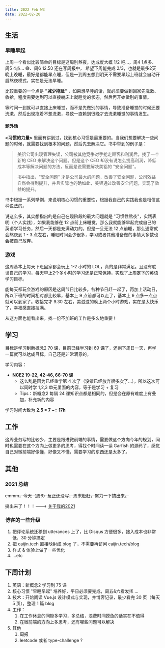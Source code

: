 ```yaml
---
title: 2022 Feb W3
date: 2022-02-20
---
```


## 生活

### 早睡早起

上周一个看似比较简单的目标是这周别熬夜，达成度大概 1/2 吧...，周4 1点多、周5 4点... 😅、周6 12.50 还在写周报中， 希望下周能完成 2/3，也就是最多2天晚上晚睡，最好是都能早点睡，但是一到周五想到明天不需要早起上班就会自动开启熬夜模式，实在是无法早睡。

比较重要的一个点是 **"减少拖延"** ，如果想早睡的话，就必须要做到回家先洗漱、收拾，程度需要达到可以直接躺床上就睡觉的状态，然后再开始做别的事情。

等时间一到就可以直接上床睡觉，而不是先做别的事情，导致准备睡觉的时候还要洗漱，然后出现拖着不想洗漱，导致一直赖到很晚才去洗漱睡觉的事情发生。

#### 题外话
**<习惯的力量>** 里面有讲到过，找到核心习惯是最重要的。当我们想要解决一些问题的时候，就需要找到根本的问题，然后先去解决它。书中举到的例子是：

> 美铝公司出现管理失误，公司被其他竞争对手抢走顾客和利润后，找了一个新的 CEO 来解决这个问题。但是这个 CEO 却没有说怎么提高利润，降低成本等解决问题的方法，反而是说需要解决美铝的 "安全问题"。 
> 
> 书中指出，"安全问题" 才是公司最大的问题，改善了安全问题，公司效益自然会得到提升，并且实际也的确如此，美铝通过改善安全问题，实现了效益的提升。

书中根据一系列举例，来说明核心习惯的重要性，根据我自己的实践我也是相信这种说法的。

说这么多，其实想指出的是自己在现阶段的最大问题就是 "习惯性熬夜"，实践表明（个人实践），如果我能够在 12 点前上床睡觉，那么我就能够早起完成自己的英语学习任务，然后一天都是充满动力的。但是一旦无法 12 点前睡，那么通常就会熬夜到 1 - 3 点左右，睡眠时间会少很多，学习或者其他准备做的事情大多数也会被自己放弃。


### 游戏
这周基本上每天下班回家都会玩上 1-2 小时的 LOL，真的是非常满足。且没有耽误自己的学习，每天早上2个多小时的学习还是正常保持，实现了上周定下的英语学习目标。

能每天都玩会游戏的原因是这周节日比较多，各种节日赶一起了，再加上活动日，所以下班的时间相对都比较早，基本上 9 点前都可以走了，基本上 9 点多一点点就可以到家了。收拾完才 9.30 左右，美滋滋的晚上两个小时游戏，实在是太快乐了，幸福感直接拉满。

从这方面也能看出来，找一份不加班的工作是多么地重要！

## 学习

目标是学习到新概念2 70 课，目前已经学习到 69 课了，还剩下周日一天，再学一篇就可以达成目标，自己还是非常满意的。

学习内容：
- **NCE2 19-22, 42-46, 66-70 课**
  - 这么乱是因为已经重学第 4 次了（没错已经放弃很多次了...），所以这次可以同时学 1,2,3 单元里面的内容，等于是学习 + 复习
  - Tips：新概念2 每隔 24 课知识点都是相同的，但是会在原有难度上有叠加，补充新的内容 

学习时间大致为 **2.5 * 7 ~= 17h**

## 工作

这周业务写的比较少，主要是跟进微前端的事情，需要做这个方向今年的规划，同时也需要在这个方向上做更多的思考，得找个时间读一读 Garfish 的源码了，感觉自己对微前端好像懂，好像又不懂，需要学习的东西还是太多了。

## 其他

### 2021 总结

~~emmm，今天（周6）反正还没写，周末赶赶，努力一下搞出来。~~

搞出来了！！！---> [关于我的2021](/2022/02/20/2022/2021-summary/)

### 博客的一些升级

1. 把评论系统迁移到 utterances 上了，比 Disqus 方便很多，接入成本也非常低，30 分钟搞定
2. 把 caijin.tech 直接映射成 blog 了，不需要再访问 caijin.tech/blog
3. 样式 & 体验上做了一些优化
4. ...etc

## 下周计划

1. 英语：新概念2 学习到 75 课
2. 核心习惯 "早睡早起" 培养好，平日必须要完成，周五&六看发挥 ...
3. 技术：开始阅读 Vue.js 设计模式与实现，并博客记录，最少看完 30 页（每天 5 页），整理 1 篇 blog
4. 工作：
   1. 在工作休息的间隙多学习，多总结，浪费时间摸鱼的话实在不值得
   2. 在微前端的方向上多思考，还有哪些问题可以解决
5. 其他
    1. 周报
    2. leetcode 或者 type-challenge ?
